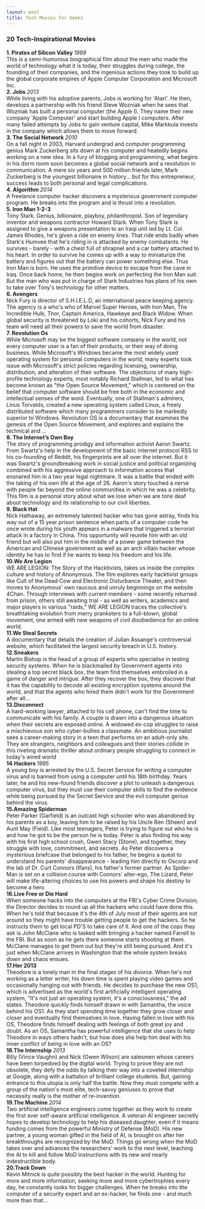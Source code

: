 ```yaml
---
layout: post
title: Tech Movies for Geeks
---
```

<h3>       20 Tech-Inspirational Movies       </h3>

<strong>1. Pirates of Silicon Valley </strong><em>1999</em><br>
This is a semi-humorous biographical film about the men who made the world of technology what it is today, their struggles during college, the founding of their companies, and the ingenious actions they took to build up the global corporate empires of Apple Computer Corporation and Microsoft Inc. <br>
<strong>2. Jobs              		 </strong><em>2013</em><br>
While living with his adoptive parents, Jobs is working for 'Atari'. He then, develops a partnership with his friend Steve Wozniak when he sees that Wozniak has built a personal computer (the Apple I). They name their new company 'Apple Computer' and start building Apple I computers. After many failed attempts by Jobs to gain venture capital, Mike Markkula invests in the company which allows them to move forward.<br>
<strong>3. The Social Network        </strong><em>2010</em><br>
On a fall night in 2003, Harvard undergrad and computer programming genius Mark Zuckerberg sits down at his computer and heatedly begins working on a new idea. In a fury of blogging and programming, what begins in his dorm room soon becomes a global social network and a revolution in communication. A mere six years and 500 million friends later, Mark Zuckerberg is the youngest billionaire in history... but for this entrepreneur, success leads to both personal and legal complications. <br>
<strong>4. Algorithm        		 </strong><em>2014</em><br>
A freelance computer hacker discovers a mysterious government computer program. He breaks into the program and is thrust into a revolution.<br>
<strong>5. Iron Man  1-2-3		     </strong> <br>
Tony Stark. Genius, billionaire, playboy, philanthropist. Son of legendary inventor and weapons contractor Howard Stark. When Tony Stark is assigned to give a weapons presentation to an Iraqi unit led by Lt. Col. James Rhodes, he's given a ride on enemy lines. That ride ends badly when Stark's Humvee that he's riding in is attacked by enemy combatants. He survives - barely - with a chest full of shrapnel and a car battery attached to his heart. In order to survive he comes up with a way to miniaturize the battery and figures out that the battery can power something else. Thus Iron Man is born. He uses the primitive device to escape from the cave in Iraq. Once back home, he then begins work on perfecting the Iron Man suit. But the man who was put in charge of Stark Industries has plans of his own to take over Tony's technology for other matters.<br>
<strong>6. Avengers				  	 </strong><br>
Nick Fury is director of S.H.I.E.L.D, an international peace keeping agency. The agency is a who's who of Marvel Super Heroes, with Iron Man, The Incredible Hulk, Thor, Captain America, Hawkeye and Black Widow. When global security is threatened by Loki and his cohorts, Nick Fury and his team will need all their powers to save the world from disaster.<br>
<strong>7. Revolution Os             </strong> <br>
While Microsoft may be the biggest software company in the world, not every computer user is a fan of their products, or their way of doing business. While Microsoft's Windows became the most widely used operating system for personal computers in the world, many experts took issue with Microsoft's strict policies regarding licensing, ownership, distribution, and alteration of their software. The objections of many high-profile technology experts, most notably Richard Stallman, led to what has become known as "the Open Source Movement," which is centered on the belief that computer software should be free both in the economic and intellectual senses of the word. Eventually, one of Stallman's admirers, Linus Torvalds, created a new operating system called Linux, a freely distributed software which many programmers consider to be markedly superior to Windows. Revolution OS is a documentary that examines the genesis of the Open Source Movement, and explores and explains the technical and ... <br>
<strong>8. The Internet’s Own Boy    </strong><br>
The story of programming prodigy and information activist Aaron Swartz. From Swartz's help in the development of the basic internet protocol RSS to his co-founding of Reddit, his fingerprints are all over the internet. But it was Swartz's groundbreaking work in social justice and political organizing combined with his aggressive approach to information access that ensnared him in a two year legal nightmare. It was a battle that ended with the taking of his own life at the age of 26. Aaron's story touched a nerve with people far beyond the online communities in which he was a celebrity. This film is a personal story about what we lose when we are tone deaf about technology and its relationship to our civil liberties. <br>
<strong>9. Black Hat                 </strong> <br>
Nick Hathaway, an extremely talented hacker who has gone astray, finds his way out of a 15 year prison sentence when parts of a computer code he once wrote during his youth appears in a malware that triggered a terrorist attack in a factory in China. This opportunity will reunite him with an old friend but will also put him in the middle of a power game between the American and Chinese government as well as an arch villain hacker whose identity he has to find if he wants to keep his freedom and his life.<br>
<strong>10.We Are Legion 			 </strong>	<br>
WE ARE LEGION: The Story of the Hacktivists, takes us inside the complex culture and history of Anonymous. The film explores early hacktivist groups like Cult of the Dead Cow and Electronic Disturbance Theater, and then moves to Anonymous' own raucous and unruly beginnings on the website 4Chan. Through interviews with current members - some recently returned from prison, others still awaiting trial - as well as writers, academics and major players in various "raids," WE ARE LEGION traces the collective's breathtaking evolution from merry pranksters to a full-blown, global movement, one armed with new weapons of civil disobedience for an online world.<br>
<strong>11.We Steal Secrets		     </strong><br>
A documentary that details the creation of Julian Assange's controversial website, which facilitated the largest security breach in U.S. history.<br>
<strong>12.Sneakers 				 </strong><br>
Martin Bishop is the head of a group of experts who specialise in testing security systems. When he is blackmailed by Government agents into stealing a top secret black box, the team find themselves embroiled in a game of danger and intrigue. After they recover the box, they discover that it has the capability to decode all existing encryption systems around the world, and that the agents who hired them didn't work for the Government after all... <br>
<strong>13.Disconnect 				 </strong><br>
A hard-working lawyer, attached to his cell phone, can't find the time to communicate with his family. A couple is drawn into a dangerous situation when their secrets are exposed online. A widowed ex-cop struggles to raise a mischievous son who cyber-bullies a classmate. An ambitious journalist sees a career-making story in a teen that performs on an adult-only site. They are strangers, neighbors and colleagues and their stories collide in this riveting dramatic thriller about ordinary people struggling to connect in today's wired world<br>
<strong>14.Hackers  				 </strong><em>1995</em><br>
A young boy is arrested by the U.S. Secret Service for writing a computer virus and is banned from using a computer until his 18th birthday. Years later, he and his new-found friends discover a plot to unleash a dangerous computer virus, but they must use their computer skills to find the evidence while being pursued by the Secret Service and the evil computer genius behind the virus.<br>
<strong>15.Amazing Spiderman		 </strong><br>
Peter Parker (Garfield) is an outcast high schooler who was abandoned by his parents as a boy, leaving him to be raised by his Uncle Ben (Sheen) and Aunt May (Field). Like most teenagers, Peter is trying to figure out who he is and how he got to be the person he is today. Peter is also finding his way with his first high school crush, Gwen Stacy (Stone), and together, they struggle with love, commitment, and secrets. As Peter discovers a mysterious briefcase that belonged to his father, he begins a quest to understand his parents' disappearance - leading him directly to Oscorp and the lab of Dr. Curt Connors (Ifans), his father's former partner. As Spider-Man is set on a collision course with Connors' alter-ego, The Lizard, Peter will make life-altering choices to use his powers and shape his destiny to become a hero<br>
<strong>16.Live Free or Die Hard 	 </strong><br>
When someone hacks into the computers at the FBI's Cyber Crime Division; the Director decides to round up all the hackers who could have done this. When he's told that because it's the 4th of July most of their agents are not around so they might have trouble getting people to get the hackers. So he instructs them to get local PD'S to take care of it. And one of the cops they ask is John McClane who is tasked with bringing a hacker named Farrell to the FBI. But as soon as he gets there someone starts shooting at them. McClane manages to get them out but they're still being pursued. And it's just when McClane arrives in Washington that the whole system breaks down and chaos ensues.<br>
<strong>17.Her 2013			      	 </strong><br>
Theodore is a lonely man in the final stages of his divorce. When he's not working as a letter writer, his down time is spent playing video games and occasionally hanging out with friends. He decides to purchase the new OS1, which is advertised as the world's first artificially intelligent operating system, "It's not just an operating system, it's a consciousness," the ad states. Theodore quickly finds himself drawn in with Samantha, the voice behind his OS1. As they start spending time together they grow closer and closer and eventually find themselves in love. Having fallen in love with his OS, Theodore finds himself dealing with feelings of both great joy and doubt. As an OS, Samantha has powerful intelligence that she uses to help Theodore in ways others hadn't, but how does she help him deal with his inner conflict of being in love with an OS?<br>
<strong>18.The Internship		     </strong><em>2013</em><br>
Billy (Vince Vaughn) and Nick (Owen Wilson) are salesmen whose careers have been torpedoed by the digital world. Trying to prove they are not obsolete, they defy the odds by talking their way into a coveted internship at Google, along with a battalion of brilliant college students. But, gaining entrance to this utopia is only half the battle. Now they must compete with a group of the nation's most elite, tech-savvy geniuses to prove that necessity really is the mother of re-invention.<br>
<strong>19.The Machine 	    	  	 </strong><em>2014</em><br>
Two artificial intelligence engineers come together as they work to create the first ever self-aware artificial intelligence. A veteran AI engineer secretly hopes to develop technology to help his diseased daughter, even if it means funding comes from the powerful Ministry of Defense (MoD). His new partner, a young woman gifted in the field of AI, is brought on after her breakthroughs are recognized by the MoD. Things go wrong when the MoD takes over and advances the researchers' work to the next level, teaching the AI to kill and follow MoD instructions with its new and nearly indestructible body.<br>
<strong>20.Track Down		      	 </strong><br>
Kevin Mitnick is quite possibly the best hacker in the world. Hunting for more and more information, seeking more and more cybertrophies every day, he constantly looks for bigger challenges. When he breaks into the computer of a security expert and an ex-hacker, he finds one - and much more than that... <br>

